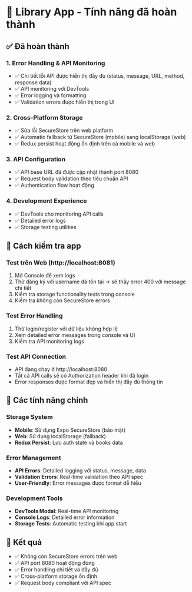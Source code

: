 # 🎯 Library App - Tính năng đã hoàn thành

## ✅ Đã hoàn thành

### 1. Error Handling & API Monitoring
- ✅ Chi tiết lỗi API được hiển thị đầy đủ (status, message, URL, method, response data)
- ✅ API monitoring với DevTools
- ✅ Error logging và formatting
- ✅ Validation errors được hiển thị trong UI

### 2. Cross-Platform Storage
- ✅ Sửa lỗi SecureStore trên web platform
- ✅ Automatic fallback từ SecureStore (mobile) sang localStorage (web)
- ✅ Redux persist hoạt động ổn định trên cả mobile và web

### 3. API Configuration
- ✅ API base URL đã được cập nhật thành port 8080
- ✅ Request body validation theo tiêu chuẩn API
- ✅ Authentication flow hoạt động

### 4. Development Experience
- ✅ DevTools cho monitoring API calls
- ✅ Detailed error logs
- ✅ Storage testing utilities

## 🧪 Cách kiểm tra app

### Test trên Web (http://localhost:8081)
1. Mở Console để xem logs
2. Thử đăng ký với username đã tồn tại → sẽ thấy error 400 với message chi tiết
3. Kiểm tra storage functionality tests trong console
4. Kiểm tra không còn SecureStore errors

### Test Error Handling
1. Thử login/register với dữ liệu không hợp lệ
2. Xem detailed error messages trong console và UI
3. Kiểm tra API monitoring logs

### Test API Connection
- API đang chạy ở http://localhost:8080
- Tất cả API calls sẽ có Authorization header khi đã login
- Error responses được format đẹp và hiển thị đầy đủ thông tin

## 🔧 Các tính năng chính

### Storage System
- **Mobile**: Sử dụng Expo SecureStore (bảo mật)
- **Web**: Sử dụng localStorage (fallback)
- **Redux Persist**: Lưu auth state và books data

### Error Management
- **API Errors**: Detailed logging với status, message, data
- **Validation Errors**: Real-time validation theo API spec
- **User-Friendly**: Error messages được format dễ hiểu

### Development Tools
- **DevTools Modal**: Real-time API monitoring
- **Console Logs**: Detailed error information
- **Storage Tests**: Automatic testing khi app start

## 🎯 Kết quả
- ✅ Không còn SecureStore errors trên web
- ✅ API port 8080 hoạt động đúng
- ✅ Error handling chi tiết và đầy đủ
- ✅ Cross-platform storage ổn định
- ✅ Request body compliant với API spec
